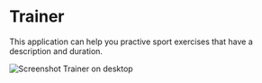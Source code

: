 <!---
# SPDX-FileCopyrightText: (c) 2020 Matthieu Gallien <matthieu_gallien@yahoo.fr>
#
# SPDX-License-Identifier: GPL-3.0-or-later
-->

# Trainer

This application can help you practive sport exercises that have a description and duration.

![Screenshot Trainer on desktop](https://community.kde.org/File:Screenshot_20200414_233644.png)